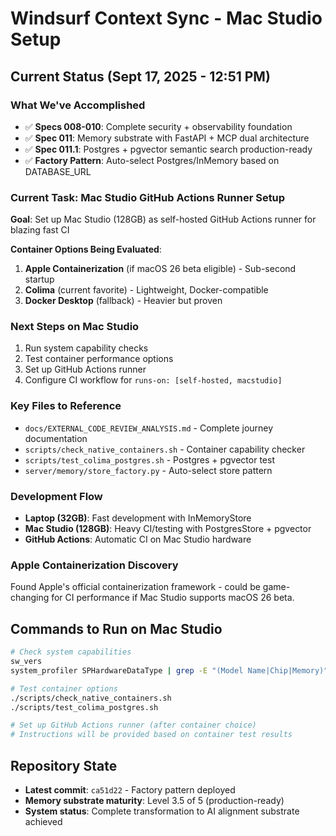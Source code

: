 # Windsurf Context Sync - Mac Studio Setup

## Current Status (Sept 17, 2025 - 12:51 PM)

### What We've Accomplished
- ✅ **Specs 008-010**: Complete security + observability foundation
- ✅ **Spec 011**: Memory substrate with FastAPI + MCP dual architecture  
- ✅ **Spec 011.1**: Postgres + pgvector semantic search production-ready
- ✅ **Factory Pattern**: Auto-select Postgres/InMemory based on DATABASE_URL

### Current Task: Mac Studio GitHub Actions Runner Setup

**Goal**: Set up Mac Studio (128GB) as self-hosted GitHub Actions runner for blazing fast CI

**Container Options Being Evaluated**:
1. **Apple Containerization** (if macOS 26 beta eligible) - Sub-second startup
2. **Colima** (current favorite) - Lightweight, Docker-compatible  
3. **Docker Desktop** (fallback) - Heavier but proven

### Next Steps on Mac Studio
1. Run system capability checks
2. Test container performance options
3. Set up GitHub Actions runner
4. Configure CI workflow for `runs-on: [self-hosted, macstudio]`

### Key Files to Reference
- `docs/EXTERNAL_CODE_REVIEW_ANALYSIS.md` - Complete journey documentation
- `scripts/check_native_containers.sh` - Container capability checker
- `scripts/test_colima_postgres.sh` - Postgres + pgvector test
- `server/memory/store_factory.py` - Auto-select store pattern

### Development Flow
- **Laptop (32GB)**: Fast development with InMemoryStore
- **Mac Studio (128GB)**: Heavy CI/testing with PostgresStore + pgvector
- **GitHub Actions**: Automatic CI on Mac Studio hardware

### Apple Containerization Discovery
Found Apple's official containerization framework - could be game-changing for CI performance if Mac Studio supports macOS 26 beta.

## Commands to Run on Mac Studio

```bash
# Check system capabilities
sw_vers
system_profiler SPHardwareDataType | grep -E "(Model Name|Chip|Memory)"

# Test container options
./scripts/check_native_containers.sh
./scripts/test_colima_postgres.sh

# Set up GitHub Actions runner (after container choice)
# Instructions will be provided based on container test results
```

## Repository State
- **Latest commit**: `ca51d22` - Factory pattern deployed
- **Memory substrate maturity**: Level 3.5 of 5 (production-ready)
- **System status**: Complete transformation to AI alignment substrate achieved
